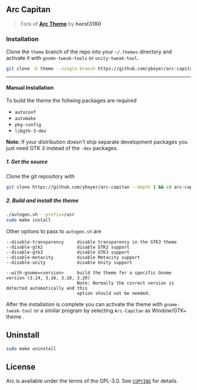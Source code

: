 ## Arc Capitan
> Fork of [**Arc Theme**](https://github.com/horst3180/arc-theme) by **horst3180**


### Installation
Clone the `theme` branch of the repo into your `~/.themes` directory and activate it with `gnome-tweak-tools` or `unity-tweak-tool`.
```bash
git clone -b theme --single-branch https://github.com/yboyer/arc-capitan '~/.themes/Arc Capitan' --depth 1
```

---

#### Manual Installation

To build the theme the follwing packages are required
* `autoconf`
* `automake`
* `pkg-config`
* `libgtk-3-dev`

**Note:** If your distribution doesn't ship separate development packages you just need GTK 3 instead of the `-dev` packages.

##### 1. Get the source
Clone the git repository with
```bash
git clone https://github.com/yboyer/arc-capitan --depth 1 && cd arc-capitan
```

##### 2. Build and install the theme
```bash
./autogen.sh --prefix=/usr
sudo make install
```

Other options to pass to `autogen.sh` are
```
--disable-transparency     disable transparency in the GTK3 theme
--disable-gtk2             disable GTK2 support
--disable-gtk3             disable GTK3 support
--disable-metacity         disable Metacity support
--disable-unity            disable Unity support

--with-gnome=<version>     build the theme for a specific Gnome version (3.14, 3.16, 3.18, 3.20)
                           Note: Normally the correct version is detected automatically and this
                           option should not be needed.
```

After the installation is complete you can activate the theme with `gnome-tweak-tool` or a similar program by selecting `Arc-Capitan` as Window/GTK+ theme .


## Uninstall
```bash
sudo make uninstall
```


## License
Arc is available under the terms of the GPL-3.0. See [`COPYING`](COPYING) for details.
